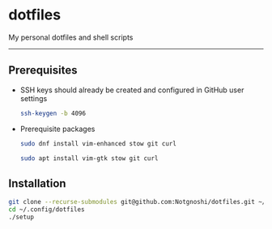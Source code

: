# dotfiles

My personal dotfiles and shell scripts

---

## Prerequisites

* SSH keys should already be created and configured in GitHub user settings

  ```sh
  ssh-keygen -b 4096
  ```

* Prerequisite packages

  ```sh
  sudo dnf install vim-enhanced stow git curl
  ```

  ```sh
  sudo apt install vim-gtk stow git curl
  ```

## Installation

```bash
git clone --recurse-submodules git@github.com:Notgnoshi/dotfiles.git ~/.config/dotfiles
cd ~/.config/dotfiles
./setup
```
